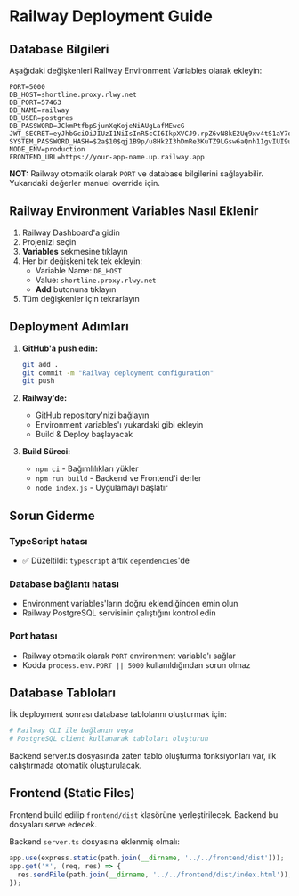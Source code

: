 # Railway Deployment Guide

## Database Bilgileri
Aşağıdaki değişkenleri Railway Environment Variables olarak ekleyin:

```
PORT=5000
DB_HOST=shortline.proxy.rlwy.net
DB_PORT=57463
DB_NAME=railway
DB_USER=postgres
DB_PASSWORD=JCkmPtfbpSjunXqKojeNiAUgLafMEwcG
JWT_SECRET=eyJhbGciOiJIUzI1NiIsInR5cCI6IkpXVCJ9.rpZ6vN8kE2Uq9xv4tS1aY7qfC3bD5nR0uL8mW4pK2sQ0tX9yH6jJ3lF5aG1oZ8rT
SYSTEM_PASSWORD_HASH=$2a$10$qj1B9p/u8Hk2I3hDmRe3KuTZ9LGsw6aQnh11gvIUI9uksdgGyNUNG
NODE_ENV=production
FRONTEND_URL=https://your-app-name.up.railway.app
```

**NOT:** Railway otomatik olarak `PORT` ve database bilgilerini sağlayabilir. Yukarıdaki değerler manuel override için.

## Railway Environment Variables Nasıl Eklenir

1. Railway Dashboard'a gidin
2. Projenizi seçin
3. **Variables** sekmesine tıklayın
4. Her bir değişkeni tek tek ekleyin:
   - Variable Name: `DB_HOST`
   - Value: `shortline.proxy.rlwy.net`
   - **Add** butonuna tıklayın
5. Tüm değişkenler için tekrarlayın

## Deployment Adımları

1. **GitHub'a push edin:**
   ```bash
   git add .
   git commit -m "Railway deployment configuration"
   git push
   ```

2. **Railway'de:**
   - GitHub repository'nizi bağlayın
   - Environment variables'ı yukardaki gibi ekleyin
   - Build & Deploy başlayacak

3. **Build Süreci:**
   - `npm ci` - Bağımlılıkları yükler
   - `npm run build` - Backend ve Frontend'i derler
   - `node index.js` - Uygulamayı başlatır

## Sorun Giderme

### TypeScript hatası
- ✅ Düzeltildi: `typescript` artık `dependencies`'de

### Database bağlantı hatası
- Environment variables'ların doğru eklendiğinden emin olun
- Railway PostgreSQL servisinin çalıştığını kontrol edin

### Port hatası
- Railway otomatik olarak `PORT` environment variable'ı sağlar
- Kodda `process.env.PORT || 5000` kullanıldığından sorun olmaz

## Database Tabloları

İlk deployment sonrası database tablolarını oluşturmak için:

```bash
# Railway CLI ile bağlanın veya
# PostgreSQL client kullanarak tabloları oluşturun
```

Backend server.ts dosyasında zaten tablo oluşturma fonksiyonları var, ilk çalıştırmada otomatik oluşturulacak.

## Frontend (Static Files)

Frontend build edilip `frontend/dist` klasörüne yerleştirilecek. Backend bu dosyaları serve edecek.

Backend `server.ts` dosyasına eklenmiş olmalı:

```javascript
app.use(express.static(path.join(__dirname, '../../frontend/dist')));
app.get('*', (req, res) => {
  res.sendFile(path.join(__dirname, '../../frontend/dist/index.html'));
});
```
